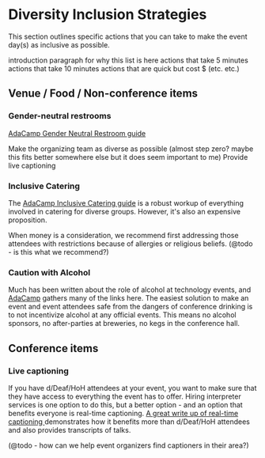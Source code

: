 # Diversity Inclusion Strategies
This section outlines specific actions that you can take to make the event day(s) as inclusive as possible.  

introduction paragraph for why this list is here
actions that take 5 minutes
actions that take 10 minutes
actions that are quick but cost $
(etc. etc.)

## Venue / Food / Non-conference items

### Gender-neutral restrooms
[AdaCamp Gender Neutral Restroom guide](https://adacamp.org/adacamp-toolkit/gender-neutral-restrooms/)



Make the organizing team as diverse as possible (almost step zero? maybe this fits better somewhere else but it does seem important to me)
Provide live captioning

### Inclusive Catering
The [AdaCamp Inclusive Catering guide](https://adacamp.org/adacamp-toolkit/inclusive-event-catering/) is a robust workup of everything involved in catering for diverse groups.  However, it's also an expensive proposition.  

When money is a consideration, we recommend first addressing those attendees with restrictions because of allergies or religious beliefs. (@todo - is this what we recommend?)

### Caution with Alcohol

Much has been written about the role of alcohol at technology events, and [AdaCamp](https://adacamp.org/adacamp-toolkit/serving-alcohol-at-social-events/) gathers many of the links here.  The easiest solution to make an event and event attendees safe from the dangers of conference drinking is to not incentivize alcohol at any official events.  This means no alcohol sponsors, no after-parties at breweries, no kegs in the conference hall. 

## Conference items

### Live captioning
If you have d/Deaf/HoH attendees at your event, you want to make sure that they have access to everything the event has to offer.  Hiring interpreter services is one option to do this, but a better option - and an option that benefits everyone is real-time captioning.   [A great write up of real-time captioning ](http://composition.al/blog/2014/05/31/your-next-conference-should-have-real-time-captioning/) demonstrates how it benefits more than d/Deaf/HoH attendees and also provides transcripts of talks.  

(@todo - how can we help event organizers find captioners in their area?)
